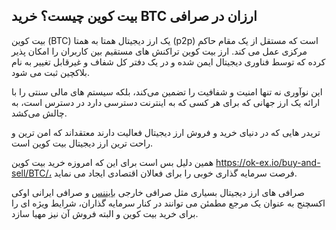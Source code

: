 

## بیت کوین چیست؟ خرید BTC ارزان در صرافی

بیت کوین (BTC) یک ارز دیجیتال همتا به همتا (p2p) است که مستقل از یک مقام حاکم مرکزی عمل می کند. ارز بیت کوین تراکنش های مستقیم بین کاربران را امکان پذیر کرده که توسط فناوری دیجیتال ایمن شده و در یک دفتر کل شفاف و غیرقابل تغییر به نام بلاکچین ثبت می شود.

این نوآوری نه تنها امنیت و شفافیت را تضمین می‌کند، بلکه سیستم‌ های مالی سنتی را با ارائه یک ارز جهانی که برای هر کسی که به اینترنت دسترسی دارد در دسترس است، به چالش می‌کشد.

تریدر هایی که در دنیای خرید و فروش ارز دیجیتال فعالیت دارند معتقداند که امن ترین و راحت ترین ارز دیجیتال بیت کوین است.

همین دلیل بس است برای این که امروزه خرید بیت کوین https://ok-ex.io/buy-and-sell/BTC/، فرصت سرمایه گذاری خوبی را برای فعالان اقتصادی ایجاد می نماید.

صرافی های ارز دیجیتال بسیاری مثل صرافی خارجی [بایننس](https://www.binance.com/en-GB) و صرافی ایرانی اوکی اکسچنج به عنوان یک مرجع مطمئن می توانند در کنار سرمایه گذاران، شرایط ویژه ای را برای خرید بیت کوین و البته فروش آن نیز مهیا سازد.

